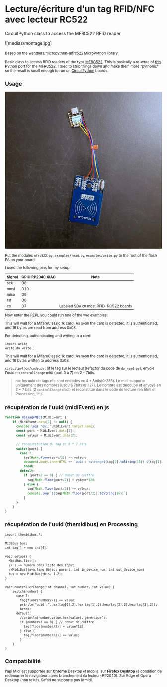 # Lecture/écriture d'un tag RFID/NFC avec lecteur RC522
CircuitPython class to access the MFRC522 RFID reader

![medias/montage.jpg]

<small>Based on the [wendlers/micropython-mfrc522](https://github.com/wendlers/micropython-mfrc522) MicroPython library.

Basic class to access RFID readers of the type [MFRC522](http://www.nxp.com/documents/data_sheet/MFRC522.pdf).
This is basically a re-write of [this](https://github.com/mxgxw/MFRC522-python) Python port for the MFRC522. I
tried to strip things down and make them more "pythonic" so the result is small enough to run on
[CircuitPython](https://github.com/adafruit/circuitpython) boards.

## Usage
![le Montage](medias/montage.jpg)

Put the modules ``mfrc522.py``, ``examples/read.py``, ``examples/write.py`` to the root of the flash FS on your board.

I used the following pins for my setup:

| Signal    | GPIO RP2040 XIAO | Note                                 |
| --------- | ---------------- | ------------------------------------ |
| sck       | D8               |                                      |
| mosi      | D10              |                                      |
| miso      | D9               |                                      |
| rst       | D6               |                                      |
| cs        | D7               |Labeled SDA on most RFID-RC522 boards |

Now enter the REPL you could run one of the two examples:

This will wait for a MifareClassic 1k card. As soon the card is detected, it is authenticated, and
16 bytes are read from address 0x08.

For detecting, authenticating and writing to a card:

    import write
    write.do_write()

This will wait for a MifareClassic 1k card. As soon the card is detected, it is authenticated, and
16 bytes written to address 0x08.

`circuitpython/code.py` :
lit le tag sur le lecteur (refactor du code de `do_read.py`), envoie l'uuid en `controlChange` midi (port 0 à 7) en 2 * 7bits.

> nb: les uuid de tags nfc sont encodés en 4 * 8bits(0-255). Le midi supporte uniquement des nombres jusqu'à 7bits (0-127). Le nombre est découpé et envoyé en 2 * 7 bits (2 `controlChange` midi) et reconstitué dans le code de lecture (en html et Processing, ici).

## récupération de l'uuid (midiEvent) en js
``` js
function messageMIDI(MidiEvent) {
    if (MidiEvent.data[1] != null) {
      console.log( "qui:",MidiEvent.target.name);
      const port = MidiEvent.data[1];
      const valeur = MidiEvent.data[2];
    
      // reconstitution du tag en 8 * 7 bits
      switch(port) {
        case 7:
          tag[Math.floor(port/2)] += valeur;
          document.body.innerHTML += `uuid : <strong>${tag[0].toString(16)} ${tag[1].toString(16)} ${tag[2].toString(16)} ${tag[3].toString(16)}</strong><br>`;
          break;
        default:
          if (port%2 == 0) { // debut de chiffre
            tag[Math.floor(port/2)] = valeur*128;
          } else {
            tag[Math.floor(port/2)] += valeur;
            console.log(`${tag[Math.floor(port/2)].toString(16)}`)
          }
      }
    }
}
```

## récupération de l'uuid (themidibus) en Processing
```processing
import themidibus.*;

MidiBus bus;
int tag[] = new int[4];

void setup() {
  MidiBus.list();
  // 1 -> numero dans liste des input
  //MidiBus(java.lang.Object parent, int in_device_num, int out_device_num)
  bus = new MidiBus(this, 1,2);
}

void controllerChange(int channel, int number, int value) {
    switch(number) {
      case 7:
        tag[floor(number/2)] += value;
        println("uuid :",hex(tag[0],2),hex(tag[1],2),hex(tag[2],2),hex(tag[3],2));
        break;
      default:
        //println(number,value,hex(value),"générique");
        if (number%2 == 0) { // debut de chiffre
          tag[floor(number/2)] = value*128;
        } else {
          tag[floor(number/2)] += value;
        }
    }
}
```
## Compatibilité
l'api Midi est supportée sur **Chrome** Desktop et mobile, sur **Firefox Desktop** (à condition de redémarrer le navigateur après branchement du lecteur+RP2040). Sur Edge et Opera Desktop (non testé). Safari ne supporte pas le midi.
